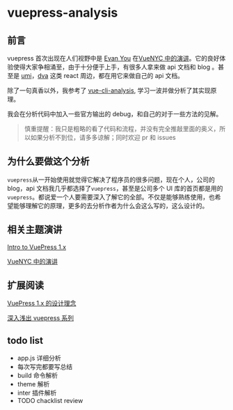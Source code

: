 # vuepress-analysis

## 前言

vuepress 首次出现在人们视野中是 [Evan You](https://github.com/yyx990803) 在[VueNYC 中的演讲](https://www.youtube.com/watch?v=lIv1ItUzktc)。它的良好体验使得大家争相涌至，由于十分便于上手，有很多人拿来做 api 文档和 blog 。甚至是 [umi](https://umijs.org/)，[dva](https://dvajs.com/) 这类 react 周边，都在用它来做自己的 api 文档。

除了一句真香以外，我参考了 [vue-cli-analysis](https://kuangpf.com/vue-cli-analysis/), 学习一波并做分析了其实现原理。

我会在分析代码中加入一些官方输出的 debug，和自己的对于一些方法的见解。

> 慎重提醒：我只是粗略的看了代码和流程，并没有完全推敲里面的奥义，所以如果分析不到位，请多多谅解；同时欢迎 pr 和 issues

## 为什么要做这个分析

`vuepress`从一开始使用就觉得它解决了程序员的很多问题，现在个人，公司的 blog，api 文档我几乎都选择了`vuepress`，甚至是公司多个 UI 库的首页都是用的 `vuepress`。都说爱一个人要需要深入了解它的全部。不仅是能够熟练使用，也希望能够理解它的原理，更多的去分析作者为什么会这么写的，这么设计的。

## 相关主题演讲

[Intro to VuePress 1.x](https://ulivz.com/2019/06/09/intro-to-vuepress-1-x/#intro-to-vuepress-1-x)

[VueNYC 中的演讲](https://www.youtube.com/watch?v=lIv1ItUzktc)

## 扩展阅读

[VuePress 1.x 的设计理念](https://v1.vuepress.vuejs.org/zh/miscellaneous/design-concepts.html#vuepress-1-x-%E7%9A%84%E8%AE%BE%E8%AE%A1%E7%90%86%E5%BF%B5)

[深入浅出 vuepress 系列](https://www.jianshu.com/p/c7b2966f9d3c)

## todo list

- app.js 详细分析
- 每次写完都要写总结
- build 命令解析
- theme 解析
- inter 插件解析
- TODO chacklist review
